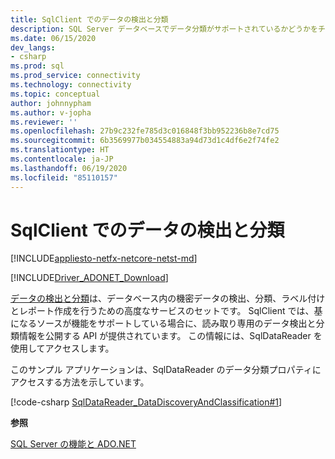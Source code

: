 ```yaml
---
title: SqlClient でのデータの検出と分類
description: SQL Server データベースでデータ分類がサポートされているかどうかをチェックする方法、および SqlDataReader オブジェクトを介してデータ分類情報にアクセスする方法について説明します。
ms.date: 06/15/2020
dev_langs:
- csharp
ms.prod: sql
ms.prod_service: connectivity
ms.technology: connectivity
ms.topic: conceptual
author: johnnypham
ms.author: v-jopha
ms.reviewer: ''
ms.openlocfilehash: 27b9c232fe785d3c016848f3bb952236b8e7cd75
ms.sourcegitcommit: 6b3569977b034554883a94d73d1c4df6e2f74fe2
ms.translationtype: HT
ms.contentlocale: ja-JP
ms.lasthandoff: 06/19/2020
ms.locfileid: "85110157"
---
```

# <a name="data-discovery-and-classification-in-sqlclient"></a>SqlClient でのデータの検出と分類

[!INCLUDE[appliesto-netfx-netcore-netst-md](../../../includes/appliesto-netfx-netcore-netst-md.md)]

[!INCLUDE[Driver_ADONET_Download](../../../includes/driver_adonet_download.md)]

[データの検出と分類](https://docs.microsoft.com/sql/relational-databases/security/sql-data-discovery-and-classification?view=sql-server-2017)は、データベース内の機密データの検出、分類、ラベル付けとレポート作成を行うための高度なサービスのセットです。 SqlClient では、基になるソースが機能をサポートしている場合に、読み取り専用のデータ検出と分類情報を公開する API が提供されています。 この情報には、SqlDataReader を使用してアクセスします。

このサンプル アプリケーションは、SqlDataReader のデータ分類プロパティにアクセスする方法を示しています。

[!code-csharp [SqlDataReader_DataDiscoveryAndClassification#1](~/../sqlclient/doc/samples/SqlDataReader_DataDiscoveryAndClassification.cs#1)]

**参照**  

 [SQL Server の機能と ADO.NET](sql-server-features-adonet.md)   

